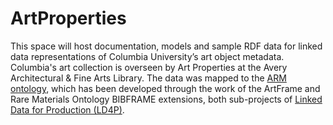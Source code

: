 # ArtProperties
This space will host documentation, models and sample RDF data for linked data representations of Columbia University’s art object metadata. Columbia's art collection is overseen by Art Properties at the Avery Architectural &amp; Fine Arts Library. The data was mapped to the [ARM ontology](https://github.com/LD4P/arm), which has been developed through the work of the ArtFrame and Rare Materials Ontology BIBFRAME extensions, both sub-projects of [Linked Data for Production (LD4P)](http://LD4P.org).
